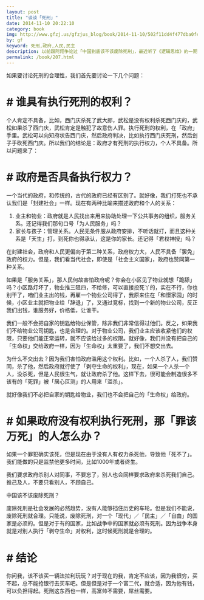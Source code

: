 ```yaml
---
layout: post
title: "谈谈「死刑」"
date: 2014-11-10 20:22:10
category: book
img: http://www.gfzj.us/gfzjus_blog/book/2014-11-10/502f11dd4f477dba0fe3137d3342b20e.jpg
by: gf
keyword: 死刑,政府,人民,民主
description: 以前跟阿翔争论过「中国到底该不该废除死刑」，最近听了《逻辑思维》的一期节目：一个该死者的意外生存(罗辑思维)。感觉很有道理，现在可以总结一下。
permalink: /book/207.html
---
```

如果要讨论死刑的合理性，我们首先要讨论一下几个问题：

# # 谁具有执行死刑的权利？ ##

个人肯定不具备，比如，西门庆杀死了武大郎，武松是没有权利杀死西门庆的，武松如果杀了西门庆，武松肯定是触犯了故意伤人罪。执行死刑的权利，在「政府」手里。武松可以向知府状告西门庆，然后政府判决，比如执行西门庆死刑，然后刽子手砍死西门庆。所以我们的结论是：政府才有死刑的执行权力，个人不具备。所以问题来了：

# # 政府是否具备执行权力？ ##

一个当代的政府，和传统的，古代的政府已经有区别了。就好像，我们打死也不承认我们是「封建社会」一样。现在有两种比喻来描述政府和个人的关系：

1.  业主和物业：政府就是人民找出来用来协助处理一下公共事务的组织，服务关系。还记得我们那句口号「为人民服务」吗？
2.  家长与孩子：管理关系。人民无条件服从政府安排，不听话就打，而且这种关系是「天生」打，到死你也得承认，这是你的家长。还记得「君权神授」吗？

在封建社会，政府和人民更偏向于第二种关系，政府权力大，人民不具备「罢免」政府的权力。但是，我们看当代社会，即使是「社会主义国家」，政府也赞同第一种关系。

如果是「服务关系」，那人民何故害怕政府呢？你会在小区见了物业就想「跪舔」吗？小区路灯坏了，物业推三阻四，不给修，可以直接投死丫的，实在不行，你也别干了，咱们业主出的钱，再雇一个物业公司得了，我原来住在「和憬家园」的时候，小区业主就把物业给「辞退」了，又通过竞标，找到一个新的物业公司，反正我们出钱，谁服务好，价格低，让谁干。

我们一般不会把自家的钥匙给物业保管，除非我们非常信得过他们。反之，如果我们不给物业公司钥匙，也是合理的。对于物业公司，我们业主应该收紧他们的权限，只要他们能正常运转，就不应该给过多的权限。就好像，我们并没有把自己的「生命权」交给政府一样，因为「生命权」太重要了，我们不想交出去。

为什么不交出去？因为我们害怕政府滥用这个权利。比如，一个人杀了人，我们赞同，杀了他，然后政府就行使了「剥夺生命的权利」，现在，如果一个人杀一个人，没杀死，但是人民很生气，就让政府杀了他。这样下去，很可能会制造很多不该有的「死罪」被「居心叵测」的人用来「滥杀」。

就好像我们不必把自家的钥匙给物业，我们也不会把自己的「生命权」给政府。

# # 如果政府没有权利执行死刑，那「罪该万死」的人怎么办？ ##

如果一个罪犯确实该死，但是现在由于没有人有权力杀死他，导致他「死不了」。我们能做的只是监禁他更多时间，比如1000年或者终生。

我们要求政府杀别人对同事，不要忘了，别人也会同样要求政府来杀死我们自己。推己及人，不要只看别人，不顾自己。

中国该不该废除死刑？

废除死刑是社会发展的必然趋势，没有人能够挡住历史的车轮。但是我们不能说，废除死刑就合理。只能说，废除死刑，对一个「现代」／「民主」／「自由」的国家是必须的。但是对于有的国家，比如战争中的国家就必须有死刑。因为战争本身就是对别人执行「剥夺生命」对权利，这时候死刑就是合理的。

# # 结论 ##

你问我，该不该买一辆法拉利玩玩？对于现在的我，肯定不应该，因为我很穷，买不起，总不能抢银行去买车吧。但是但是对于一个富二代，就合适，因为他有钱，可以负担得起。死刑这东西也一样，高富帅不需要，屌丝需要。
